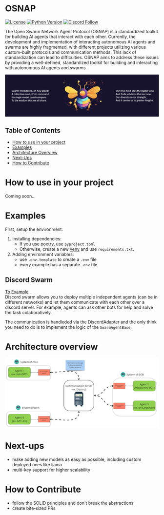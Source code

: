 # OSNAP

[![License](https://img.shields.io/badge/License-Apache_2.0-blue.svg)](https://opensource.org/licenses/Apache-2.0)
[![Python Version](https://img.shields.io/badge/python-3.7+-blue.svg)](https://www.python.org/downloads/)
[![Discord Follow](https://dcbadge.vercel.app/api/server/seKVhCtcAJ?style=flat)](https://discord.gg/seKVhCtcAJ)

The Open Swarm Network Agent Protocol (OSNAP) is a standardized toolkit for building AI agents that interact with each other. Currently, the development and implementation of interacting autonomous AI agents and swarms are highly fragmented, with different projects utilizing various custom-built protocols and communication methods. This lack of standardization can lead to difficulties. OSNAP aims to address these issues by providing a well-defined, standardized toolkit for building and interacting with autonomous AI agents and swarms.

<p align="center">
  <img src="content/logo_midjourney.png" alt="Project logo" width="1080">
</p>

## Table of Contents
- [How to use in your project](#how-to-use-in-your-project)
- [Examples](#examples)
- [Architecture Overview](#architecture-overview)
- [Next-Ups](#next-ups)
- [How to Contribute](#how-to-contribute)

# How to use in your project
Coming soon...

# Examples

First, setup the environment:
1. Installing dependencies:
    - If you use poetry, use `pyproject.toml`
    - Otherwise, create a new [venv](https://packaging.python.org/en/latest/guides/installing-using-pip-and-virtual-environments/) and use `requirements.txt`. 
2. Adding environment variables:
    - use `.env.template` to create a `.env` file
    - every example has a separate `.env` file

## Discord Swarm
[To Example](examples\discord_swarm\README.md)\
Discord swarm allows you to deploy multiple independent agents (can be in different networks) and let them communicate with each other over a discord server. For example, agents can ask other bots for help and solve the task colaboratively.

The communication is handleded via the DiscordAdapter and the only think you need to do is to implement the logic of the `SwarmAgentBase`.

# Architecture overview
<p align="center">
  <img src="content/architecture_diagram.png" alt="Project diagram" width="720">
</p>


# Next-ups
- make adding new models as easy as possible, including custom deployed ones like llama
- multi-key support for higher scalability


# How to Contribute
- follow the SOLID principles and don't break the abstractions
- create bite-sized PRs
